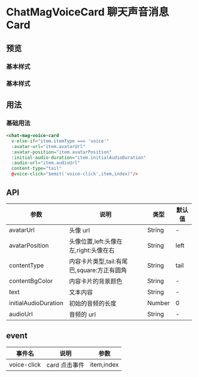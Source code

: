 # ChatMagVoiceCard 聊天声音消息 Card

## 预览

### 基本样式

### 基本样式

## 用法

### 基础用法

```html
<chat-mag-voice-card
  v-else-if="item.itemType === 'voice'"
  :avatar-url="item.avatarUrl"
  :avatar-position="item.avatarPosition"
  :initial-audio-duration="item.initialAudioDuration"
  :audio-url="item.audioUrl"
  content-type="tail"
  @voice-click="$emit('voice-click',item,index)"/>
```

## API

| 参数                 | 说明                                       | 类型   | 默认值 |
| -------------------- | ------------------------------------------ | ------ | ------ |
| avatarUrl            | 头像 url                                   | String | -      |
| avatarPosition       | 头像位置,left:头像在左,right:头像在右      | String | left   |
| contentType          | 内容卡片类型,tail:有尾巴,square:方正有圆角 | String | tail   |
| contentBgColor       | 内容卡片的背景颜色                         | String | -      |
| text                 | 文本内容                                   | String | -      |
| initialAudioDuration | 初始的音频的长度                           | Number | 0      |
| audioUrl             | 音频的 url                                 | String | -      |

## event

| 事件名      | 说明          | 参数       |
| ----------- | ------------- | ---------- |
| voice-click | card 点击事件 | item,index |
